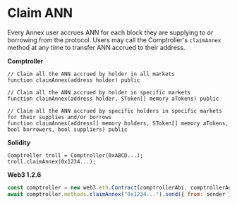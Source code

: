# Claim ANN

Every Annex user accrues ANN for each block they are supplying to or borrowing from the protocol. Users may call the Comptroller's `claimAnnex` method at any time to transfer ANN accrued to their address.

**Comptroller**

```text
// Claim all the ANN accrued by holder in all markets
function claimAnnex(address holder) public

// Claim all the ANN accrued by holder in specific markets
function claimAnnex(address holder, SToken[] memory aTokens) public

// Claim all the ANN accrued by specific holders in specific markets for their supplies and/or borrows
function claimAnnex(address[] memory holders, SToken[] memory aTokens, bool borrowers, bool suppliers) public
```

**Solidity**

```text
Comptroller troll = Comptroller(0xABCD...);
troll.claimAnnex(0x1234...);
```

**Web3 1.2.6**

```javascript
const comptroller = new web3.eth.Contract(comptrollerAbi, comptrollerAddress);
await comptroller.methods.claimAnnex("0x1234...").send({ from: sender });
```

